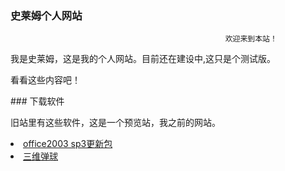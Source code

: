 ### 史莱姆个人网站
                                                    欢迎来到本站！
<p>我是史莱姆，这是我的个人网站。目前还在建设中,这只是个测试版。 </p>
<p>看看这些内容吧！</p>
### 下载软件
<p>旧站里有这些软件，这是一个预览站，我之前的网站。</p>

<li> <a href="https://wx19377904.icoc.vc/nd.jsp?id=13#_np=107_353">office2003 sp3更新包</a> </li>
<li> <a href="https://wx19377904.icoc.vc/nd.jsp?id=14#_np=107_355">三维弹球</a></li>


